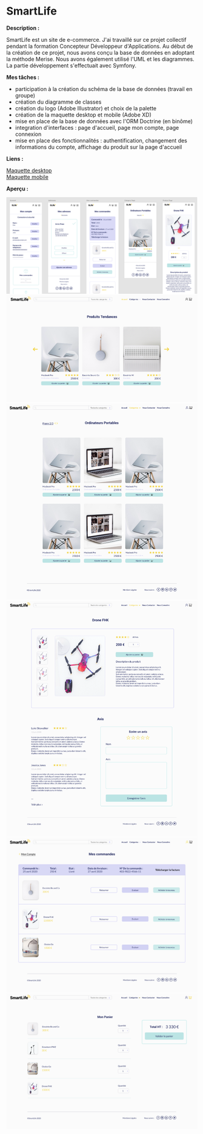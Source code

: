 # SmartLife  
**Description :**  
  
SmartLife est un site de e-commerce. J'ai travaillé sur ce projet collectif pendant la formation Concepteur Développeur d'Applications. 
Au début de la création de ce projet, nous avons conçu la base de données en adoptant la méthode Merise. Nous avons également utilisé l'UML et les diagrammes. La partie développement s'effectuait avec Symfony.   
  
**Mes tâches :** 
- participation à la création du schéma de la base de données (travail en groupe)
- création du diagramme de classes
- création du logo (Adobe Illustrator) et choix de la palette
- création de la maquette desktop et mobile (Adobe XD)
- mise en place de la base de données avec l'ORM Doctrine (en binôme)
- integration d'interfaces : page d'accueil, page mon compte, page connexion
- mise en place des fonctionnalités : authentification, changement des informations du compte, affichage du produit sur la page d'accueil

**Liens :**  
  
[Maquette desktop](https://xd.adobe.com/view/3ee2275a-c3db-435b-a949-d0bc45e7a3c0-6bb1/)  
[Maquette mobile](https://xd.adobe.com/view/5037430d-1ae9-484b-4cae-c1c5f98884fc-2606/)  

**Aperçu :**  
  
![mobile screens](screens_mobile.png)  
![home](home_desktop.png)  
![product list](product.png)  
![product detail](product_detail.png)  
![order](order.png)  
![cart](cart.png)  
